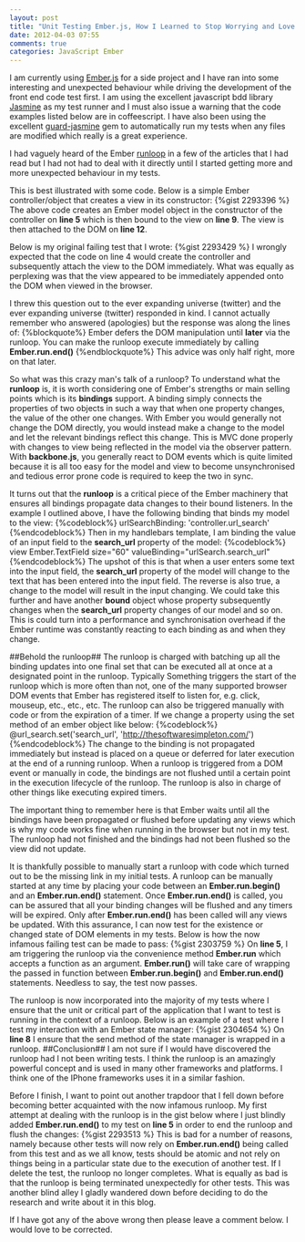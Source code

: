 ```yaml
---
layout: post
title: "Unit Testing Ember.js, How I Learned to Stop Worrying and Love the Runloop"
date: 2012-04-03 07:55
comments: true
categories: JavaScript Ember
---
```

I am currently using <a href="http://emberjs.com/">Ember.js</a> for a side project and I have ran into some interesting and unexpected behaviour while driving the development of the front end code test first.  I am using the excellent javascript bdd library <a href="http://pivotal.github.com/jasmine/" target="_blank">Jasmine</a> as my test runner and I must also issue a warning that the code examples listed below are in coffeescript.  I have also been using the excellent <a href="https://github.com/netzpirat/guard-jasmine">guard-jasmine</a> gem to automatically run my tests when any files are modified which really is a great experience.  

I had vaguely heard of the Ember <a href="http://blog.sproutcore.com/the-run-loop-part-1/">runloop</a> in a few of the articles that I had read but I had not had to deal with it directly until I started getting more and more unexpected behaviour in my tests.

This is best illustrated with some code.  Below is a simple Ember controller/object that creates a view in its constructor:
{%gist 2293396 %}
The above code creates an Ember model object in the constructor of the controller on **line 5** which is then bound to the view on **line 9**.  The view is then attached to the DOM on **line 12**. 

Below is my original failing test that I wrote:
{%gist 2293429 %}
I wrongly expected that the code on line 4 would create the controller and subsequently attach the view to the DOM immediately.  What was equally as perplexing was that the view appeared to be immediately appended onto the DOM when viewed in the browser.

I threw this question out to the ever expanding universe (twitter) and the ever expanding universe (twitter) responded in kind.  I cannot actually remember who answered (apologies) but the response was along the lines of:
{%blockquote%}
Ember defers the DOM manipulation until <strong>later</strong> via the runloop.  You can make the runloop execute immediately by calling <strong>Ember.run.end()</strong>
{%endblockquote%}
This advice was only half right, more on that later.

So what was this crazy man's talk of a runloop?  To understand what the **runloop** is, it is worth considering one of Ember's strengths or main selling points which is its **bindings** support.  A binding simply connects the properties of two objects in such a way that when one property changes, the value of the other one changes.  With Ember you would generally not change the DOM directly, you would instead make a change to the model and let the relevant bindings reflect this change.  This is MVC done properly with changes to view being reflected in the model via the observer pattern.  With **backbone.js**, you generally react to DOM events which is quite limited because it is all too easy for the model and view to become unsynchronised and tedious error prone code is required to keep the two in sync. 

It turns out that the **runloop** is a critical piece of the Ember machinery that ensures all bindings propagate data changes to their bound listeners.  In the example I outlined above, I have the following binding that binds my model to the view:
{%codeblock%}
urlSearchBinding: 'controller.url_search'
{%endcodeblock%}
Then in my handlebars template, I am binding the value of an input field to the **search_url** property of the model:
{%codeblock%}
view Ember.TextField size="60" valueBinding="urlSearch.search_url"
{%endcodeblock%}
The upshot of this is that when a user enters some text into the input field, the **search_url** property of the model will change to the text that has been entered into the input field.  The reverse is also true, a change to the model will result in the input changing.  We could take this further and have another **bound** object whose property subsequently changes when the **search_url** property changes of our model and so on.  This is could turn into a performance and synchronisation overhead if the Ember runtime was constantly reacting to each binding as and when they change.  

##Behold the runloop##
The runloop is charged with batching up all the binding updates into one final set that can be executed all at once at a designated point in the runloop.  Typically Something triggers the start of the runloop which is more often than not, one of the many supported browser DOM events that Ember has registered itself to listen for, e.g. click, mouseup, etc., etc., etc.  The runloop can also be triggered manually with code or from the expiration of a timer.  If we change a property using the set method of an ember object like below:
{%codeblock%}
@url_search.set('search_url', 'http://thesoftwaresimpleton.com/')
{%endcodeblock%}
The change to the binding is not propagated immediately but instead is placed on a queue or deferred for later execution at the end of a running runloop.  When a runloop is triggered from a DOM event or manually in code, the bindings are not flushed until a certain point in the execution lifecycle of the runloop.  The runloop is also in charge of other things like executing expired timers.  

The important thing to remember here is that Ember waits until all the bindings have been propagated or flushed before updating any views which is why my code works fine when running in the browser but not in my test.  The runloop had not finished and the bindings had not been flushed so the view did not update.

It is thankfully possible to manually start a runloop with code which turned out to be the missing link in my initial tests.  A runloop can be manually started at any time by placing your code between an **Ember.run.begin()** and an **Ember.run.end()** statement.  Once **Ember.run.end()** is called, you can be assured that all your binding changes will be flushed and any timers will be expired.  Only after **Ember.run.end()** has been called will any views be updated.  With this assurance, I can now test for the existence or changed state of DOM elements in my tests.  Below is how the now infamous failing test can be made to pass: 
{%gist 2303759 %}
On **line 5**, I am triggering the runloop via the convenience method **Ember.run** which accepts a function as an argument.  **Ember.run()** will take care of wrapping the passed in function between **Ember.run.begin()** and **Ember.run.end()** statements.  Needless to say, the test now passes.

The runloop is now incorporated into the majority of my tests where I ensure that the unit or critical part of the application that I want to test is running in the context of a runloop.  Below is an example of a test where I test my interaction with an Ember state manager:
{%gist 2304654 %}
On **line 8** I ensure that the send method of the state manager is wrapped in a runloop.
##Conclusion##
I am not sure if I would have discovered the runloop had I not been writing tests.  I think the runloop is an amazingly powerful concept and is used in many other frameworks and platforms.  I think one of the IPhone frameworks uses it in a similar fashion.  

Before I finish, I want to point out another trapdoor that I fell down before becoming better acquainted with the now infamous runloop.
My first attempt at dealing with the runloop is in the gist below where I just blindly added **Ember.run.end()** to my test on **line 5** in order to end the runloop and flush the changes:
{%gist 2293513 %}
This is bad for a number of reasons, namely because other tests will now rely on **Ember.run.end()** being called from this test and as we all know, tests should be atomic and not rely on things being in a particular state due to the execution of another test.  If I delete the test, the runloop no longer completes.  What is equally as bad is that the runloop is being terminated unexpectedly for other tests.  This was another blind alley I gladly wandered down before deciding to do the research and write about it in this blog.

If I  have got any of the above wrong then please leave a comment below.  I would love to be corrected.